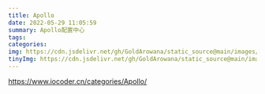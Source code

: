 ```yaml
---
title: Apollo
date: 2022-05-29 11:05:59
summary: Apollo配置中心
tags:
categories:
img: https://cdn.jsdelivr.net/gh/GoldArowana/static_source@main/images/cover/co150-m.jpg
tinyImg: https://cdn.jsdelivr.net/gh/GoldArowana/static_source@main/images/tiny/cover/co150.jpg
---
```


https://www.iocoder.cn/categories/Apollo/